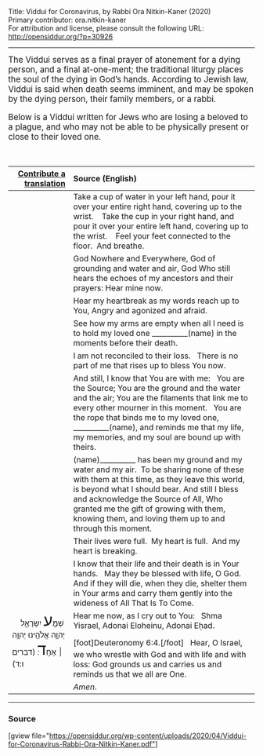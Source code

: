 <html>
<head></head>
<body>
Title: Viddui for Coronavirus, by Rabbi Ora Nitkin-Kaner (2020)<br />
Primary contributor: ora.nitkin-kaner<br />
For attribution and license, please consult the following URL: <a href="http://opensiddur.org/?p=30926">http://opensiddur.org/?p=30926</a>
<p />
<hr />

<div class="english" style="font-size: 1.2em;">
The Viddui serves as a final prayer of atonement for a dying person, and a final at-one-ment; the traditional liturgy places the soul of the dying in God’s hands. According to Jewish law, Viddui is said when death seems imminent, and may be spoken by the dying person, their family members, or a rabbi. 

Below is a Viddui written for Jews who are losing a beloved to a plague, and who may not be able to be physically present or close to their loved one.
</div>

 

<table style="margin-left: auto;margin-right: auto;" class="draggable">
<thead><tr><th id="x" style="text-align: right;"><a href="/contributing/upload/">Contribute a translation</a></th><th style="text-align: left;">Source (English)</th></tr></thead>
<tbody>
<tr><td style="vertical-align:top;">
<div class="liturgy"><span lang="he">

</span></div></td>
 
<td style="vertical-align:top;">
<div class="english">
<span class="instruction">Take a cup of water in your left hand, 
pour it over your entire right hand, covering up to the wrist.  
&nbsp;
Take the cup in your right hand, 
and pour it over your entire left hand, covering up to the wrist.  
&nbsp;
Feel your feet connected to the floor.  
And breathe.</span>  
</div></td></tr>


<tr><td style="vertical-align:top;">
<div class="liturgy"><span lang="he">

</span></div></td>
 
<td style="vertical-align:top;">
<div class="english">
God Nowhere and Everywhere,
God of grounding and water and air,
God Who still hears the echoes of my ancestors and their prayers:
Hear mine now.
</div></td></tr>


<tr><td style="vertical-align:top;">
<div class="liturgy"><span lang="he">

</span></div></td>
 
<td style="vertical-align:top;">
<div class="english">
Hear my heartbreak as my words reach up to You,
Angry and agonized and afraid. 
</div></td></tr>


<tr><td style="vertical-align:top;">
<div class="liturgy"><span lang="he">

</span></div></td>
 
<td style="vertical-align:top;">
<div class="english">
See how my arms are empty 
when all I need is to hold my loved one <span class="instruction">__________(name)</span> 
in the moments before their death.
</div></td></tr>


<tr><td style="vertical-align:top;">
<div class="liturgy"><span lang="he">

</span></div></td>
 
<td style="vertical-align:top;">
<div class="english">
I am not reconciled to their loss.  
There is no part of me that rises up to bless You now.
</div></td></tr>


<tr><td style="vertical-align:top;">
<div class="liturgy"><span lang="he">

</span></div></td>
 
<td style="vertical-align:top;">
<div class="english">
And still, I know that You are with me:  
You are the Source; 
You are the ground and the water and the air; 
You are the filaments that link me to every other mourner in this moment.  
You are the rope that binds me to my loved one, <span class="instruction">__________(name)</span>, 
and reminds me that my life, my memories, and my soul are bound up with theirs.
</div></td></tr>


<tr><td style="vertical-align:top;">
<div class="liturgy"><span lang="he">

</span></div></td>
 
<td style="vertical-align:top;">
<div class="english">
<span class="instruction">(name)__________</span> has been my ground and my water and my air.  
To be sharing none of these with them at this time, as they leave this world, 
is beyond what I should bear. 
And still I bless and acknowledge the Source of All, 
Who granted me the gift of growing with them, knowing them, 
and loving them up to and through this moment.
</div></td></tr>


<tr><td style="vertical-align:top;">
<div class="liturgy"><span lang="he">

</span></div></td>
 
<td style="vertical-align:top;">
<div class="english">
Their lives were full.  My heart is full.  And my heart is breaking.
</div></td></tr>


<tr><td style="vertical-align:top;">
<div class="liturgy"><span lang="he">

</span></div></td>
 
<td style="vertical-align:top;">
<div class="english">
I know that their life and their death is in Your hands.  
May they be blessed with life, O God.  
And if they will die, when they die, 
shelter them in Your arms and carry them gently into the wideness of All That Is To Come.
</div></td></tr>


<tr><td style="vertical-align:top;">
<div class="liturgy"><span lang="he">
&nbsp;
&nbsp;
שְׁמַ֖<span style="font-size: xx-large;">ע</span> יִשְׂרָאֵ֑ל יְהוָ֥ה אֱלֹהֵ֖ינוּ יְהוָ֥ה ׀ אֶחָֽ<span style="font-size: xx-large;">ד</span>׃ <span class="citation">(דברים ו:ד)</span> 
</span></div></td>
 
<td style="vertical-align:top;">
<div class="english">
Hear me now, as I cry out to You:
&nbsp;
Shma Yisrael, Adonai Eloheinu, Adonai Eḥad.[foot]Deuteronomy 6:4.[/foot]<span style="font-size: xx-large;">&nbsp;</span>
Hear, O Israel, we who wrestle with God and with life and with loss:
God grounds us and carries us and reminds us that we all are One.
</div></td></tr>


<tr><td style="vertical-align:top;">
<div class="liturgy"><span lang="he">

</span></div></td>
 
<td style="vertical-align:top;">
<div class="english">
<em>Amen</em>.
</div></td></tr>
</tbody></table>

<hr />

<h3>Source</h3>

[gview file="https://opensiddur.org/wp-content/uploads/2020/04/Viddui-for-Coronavirus-Rabbi-Ora-Nitkin-Kaner.pdf"]
</body>
</html>